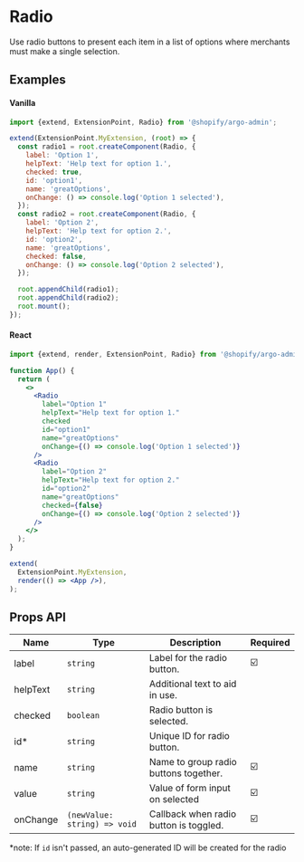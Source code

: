 # Radio

Use radio buttons to present each item in a list of options where merchants must make a single selection.

## Examples

#### Vanilla

```js
import {extend, ExtensionPoint, Radio} from '@shopify/argo-admin';

extend(ExtensionPoint.MyExtension, (root) => {
  const radio1 = root.createComponent(Radio, {
    label: 'Option 1',
    helpText: 'Help text for option 1.',
    checked: true,
    id: 'option1',
    name: 'greatOptions',
    onChange: () => console.log('Option 1 selected'),
  });
  const radio2 = root.createComponent(Radio, {
    label: 'Option 2',
    helpText: 'Help text for option 2.',
    id: 'option2',
    name: 'greatOptions',
    checked: false,
    onChange: () => console.log('Option 2 selected'),
  });

  root.appendChild(radio1);
  root.appendChild(radio2);
  root.mount();
});
```

#### React

```jsx
import {extend, render, ExtensionPoint, Radio} from '@shopify/argo-admin-react';

function App() {
  return (
    <>
      <Radio
        label="Option 1"
        helpText="Help text for option 1."
        checked
        id="option1"
        name="greatOptions"
        onChange={() => console.log('Option 1 selected')}
      />
      <Radio
        label="Option 2"
        helpText="Help text for option 2."
        id="option2"
        name="greatOptions"
        checked={false}
        onChange={() => console.log('Option 2 selected')}
      />
    </>
  );
}

extend(
  ExtensionPoint.MyExtension,
  render(() => <App />),
);
```

## Props API

| Name     | Type                         | Description                            | Required |
| -------- | ---------------------------- | -------------------------------------- | -------- |
| label    | `string`                     | Label for the radio button.            | ☑️       |
| helpText | `string`                     | Additional text to aid in use.         |          |
| checked  | `boolean`                    | Radio button is selected.              |          |
| id\*     | `string`                     | Unique ID for radio button.            |          |
| name     | `string`                     | Name to group radio buttons together.  | ☑️       |
| value    | `string`                     | Value of form input on selected        | ☑️       |
| onChange | `(newValue: string) => void` | Callback when radio button is toggled. | ☑️       |

\*note: If `id` isn't passed, an auto-generated ID will be created for the radio
